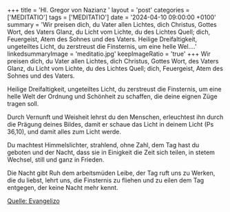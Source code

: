 +++
title = 'Hl. Gregor von Nazianz  '
layout = 'post'
categories = ['MEDITATIO']
tags = ['MEDITATIO']
date = '2024-04-10 09:00:00 +0100'
summary = 'Wir preisen dich, du Vater allen Lichtes, dich Christus, Gottes Wort, des Vaters Glanz, du Licht vom Lichte, du des Lichtes Quell; dich, Feuergeist, Atem des Sohnes und des Vaters.   Heilige Dreifaltigkeit, ungeteiltes Licht, du zerstreust die Finsternis, um eine helle Wel....'
linkedsummaryImage = 'meditatio.jpg'
keepImageRatio = 'true'
+++
Wir preisen dich, du Vater allen Lichtes,
dich Christus, Gottes Wort, des Vaters Glanz,
du Licht vom Lichte, du des Lichtes Quell;
dich, Feuergeist, Atem des Sohnes und des Vaters.
 
Heilige Dreifaltigkeit, ungeteiltes Licht,
du zerstreust die Finsternis, um eine helle
Welt der Ordnung und Schönheit zu schaffen,
die deine eignen Züge tragen soll.<!--more-->
 
Durch Vernunft und Weisheit lehrst du den Menschen,
erleuchtest ihn durch die Prägung deines Bildes,
damit er schaue das Licht in deinem Licht (Ps 36,10),
und damit alles zum Licht werde.
 
Du machtest Himmelslichter, strahlend, ohne Zahl,
dem Tag hast du geboten und der Nacht,
dass sie in Einigkeit die Zeit sich teilen,
in stetem Wechsel, still und ganz in Frieden.
 
Die Nacht gibt Ruh dem arbeitsmüden Leibe,
der Tag ruft uns zu Werken, die du liebst,
lehrt uns, die Finsternis zu fliehen und zu eilen
dem Tag entgegen, der keine Nacht mehr kennt.



[Quelle: Evangelizo](https://evangeliumtagfuertag.org/DE/gospel)
